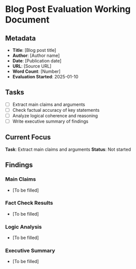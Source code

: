 # Blog Post Evaluation Working Document

## Metadata
- **Title**: [Blog post title]
- **Author**: [Author name]
- **Date**: [Publication date]
- **URL**: [Source URL]
- **Word Count**: [Number]
- **Evaluation Started**: 2025-01-10

## Tasks
- [ ] Extract main claims and arguments
- [ ] Check factual accuracy of key statements
- [ ] Analyze logical coherence and reasoning
- [ ] Write executive summary of findings

## Current Focus
**Task**: Extract main claims and arguments
**Status**: Not started

## Findings

### Main Claims
- [To be filled]

### Fact Check Results
- [To be filled]

### Logic Analysis
- [To be filled]

### Executive Summary
- [To be filled]